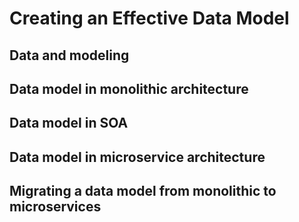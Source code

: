 # Creating an Effective Data Model

## Data and modeling

## Data model in monolithic architecture

## Data model in SOA

## Data model in microservice architecture

## Migrating a data model from monolithic to microservices
